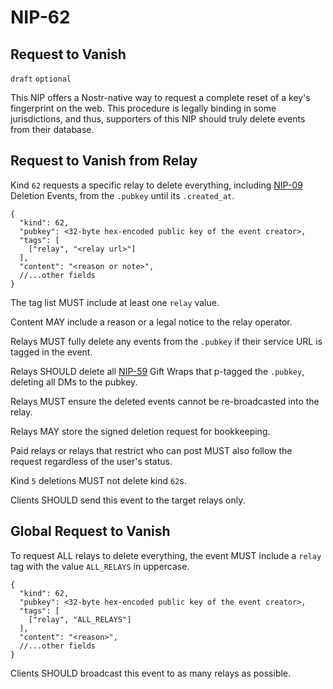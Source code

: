 NIP-62
======

Request to Vanish
-----------------

`draft` `optional`

This NIP offers a Nostr-native way to request a complete reset of a key's fingerprint on the web. This procedure is legally binding in some jurisdictions, and thus, supporters of this NIP should truly delete events from their database. 

## Request to Vanish from Relay

Kind `62` requests a specific relay to delete everything, including [NIP-09](09.md) Deletion Events, from the `.pubkey` until its `.created_at`. 

```jsonc
{
  "kind": 62,
  "pubkey": <32-byte hex-encoded public key of the event creator>,
  "tags": [
    ["relay", "<relay url>"]
  ],
  "content": "<reason or note>",
  //...other fields
}
```

The tag list MUST include at least one `relay` value. 

Content MAY include a reason or a legal notice to the relay operator. 

Relays MUST fully delete any events from the `.pubkey` if their service URL is tagged in the event. 

Relays SHOULD delete all [NIP-59](59.md) Gift Wraps that p-tagged the `.pubkey`, deleting all DMs to the pubkey.

Relays MUST ensure the deleted events cannot be re-broadcasted into the relay. 

Relays MAY store the signed deletion request for bookkeeping.

Paid relays or relays that restrict who can post MUST also follow the request regardless of the user's status. 

Kind `5` deletions MUST not delete kind `62`s. 

Clients SHOULD send this event to the target relays only. 

## Global Request to Vanish

To request ALL relays to delete everything, the event MUST include a `relay` tag with the value `ALL_RELAYS` in uppercase. 

```jsonc
{
  "kind": 62,
  "pubkey": <32-byte hex-encoded public key of the event creator>,
  "tags": [
    ["relay", "ALL_RELAYS"]
  ],
  "content": "<reason>",
  //...other fields
}
```

Clients SHOULD broadcast this event to as many relays as possible. 
